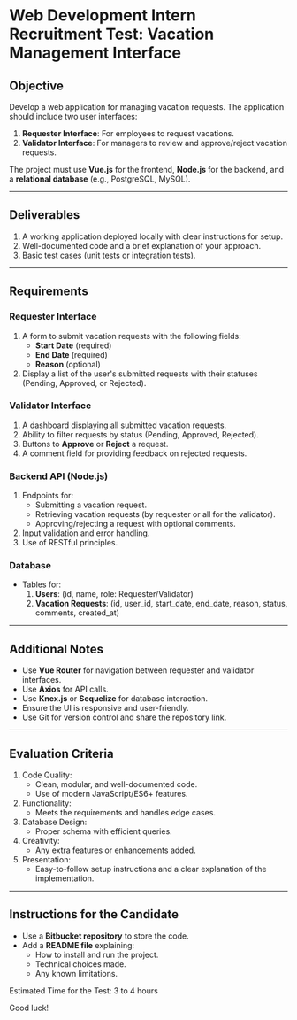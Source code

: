 # Web Development Intern Recruitment Test: Vacation Management Interface

## Objective

Develop a web application for managing vacation requests. The application should include two user interfaces:

1. **Requester Interface**: For employees to request vacations.
2. **Validator Interface**: For managers to review and approve/reject vacation requests.

The project must use **Vue.js** for the frontend, **Node.js** for the backend, and a **relational database** (e.g., PostgreSQL, MySQL).

---

## Deliverables

1. A working application deployed locally with clear instructions for setup.
2. Well-documented code and a brief explanation of your approach.
3. Basic test cases (unit tests or integration tests).

---

## Requirements

### Requester Interface

1. A form to submit vacation requests with the following fields:
   - **Start Date** (required)
   - **End Date** (required)
   - **Reason** (optional)
2. Display a list of the user's submitted requests with their statuses (Pending, Approved, or Rejected).

### Validator Interface

1. A dashboard displaying all submitted vacation requests.
2. Ability to filter requests by status (Pending, Approved, Rejected).
3. Buttons to **Approve** or **Reject** a request.
4. A comment field for providing feedback on rejected requests.

### Backend API (Node.js)

1. Endpoints for:
   - Submitting a vacation request.
   - Retrieving vacation requests (by requester or all for the validator).
   - Approving/rejecting a request with optional comments.
2. Input validation and error handling.
3. Use of RESTful principles.

### Database

- Tables for:
  1. **Users**: (id, name, role: Requester/Validator)
  2. **Vacation Requests**: (id, user_id, start_date, end_date, reason, status, comments, created_at)

---

## Additional Notes

- Use **Vue Router** for navigation between requester and validator interfaces.
- Use **Axios** for API calls.
- Use **Knex.js** or **Sequelize** for database interaction.
- Ensure the UI is responsive and user-friendly.
- Use Git for version control and share the repository link.

---

## Evaluation Criteria

1. Code Quality:
   - Clean, modular, and well-documented code.
   - Use of modern JavaScript/ES6+ features.
2. Functionality:
   - Meets the requirements and handles edge cases.
3. Database Design:
   - Proper schema with efficient queries.
4. Creativity:
   - Any extra features or enhancements added.
5. Presentation:
   - Easy-to-follow setup instructions and a clear explanation of the implementation.

---

## **Instructions for the Candidate**

- Use a **Bitbucket repository** to store the code.  
- Add a **README file** explaining:  
  - How to install and run the project.  
  - Technical choices made.  
  - Any known limitations.  

Estimated Time for the Test: 3 to 4 hours

Good luck!
